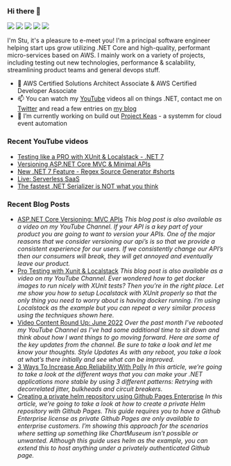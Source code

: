 ### Hi there 👋

[![](https://img.shields.io/badge/-@CodeWithStu-%231DA1F2?style=flat-square&logo=twitter&logoColor=ffffff)](https://twitter.com/CodeWithStu)
[![](https://img.shields.io/badge/-CodeWithStu-white?style=flat-square&logo=discord)](https://discord.codewithstu.tv)
[![](https://img.shields.io/badge/-@im5tu-black?style=flat-square&logo=github)](https://bit.ly/im5tu-github)
[![](https://img.shields.io/badge/-CodeWithStu-red?style=flat-square&logo=youtube)](https://bit.ly/im5tu-yt-sub)
[![](https://img.shields.io/badge/-Stuart%20Blackler-blue?style=flat-square&logo=Linkedin&logoColor=white)](https://bit.ly/im5tu-li)

I'm Stu, it's a pleasure to e-meet you! I'm a principal software engineer helping start ups grow utilizing .NET Core and high-quality, performant micro-services based on AWS. I mainly work on a variety of projects, including testing out new technologies, performance & scalability, streamlining product teams and general devops stuff.

- 🌱 AWS Certified Solutions Architect Associate & AWS Certified Developer Associate
- 📫 You can watch my [YouTube](https://bit.ly/im5tu-yt-sub) videos all on things .NET, contact me on [Twitter](https://twitter.com/CodeWithStu) and read a few entries on [my blog](https://bit.ly/im5tu-articles)
- 🔭 I’m currently working on build out [Project Keas](https://github.com/projectkeas) - a systemm for cloud event automation

### Recent YouTube videos
<!--START_SECTION:youtube-->
- [Testing like a PRO with XUnit &amp; Localstack - .NET 7](https:&#x2F;&#x2F;www.youtube.com&#x2F;watch?v&#x3D;Ad7wruPBp3M)
- [Versioning ASP.NET Core MVC &amp; Minimal APIs](https:&#x2F;&#x2F;www.youtube.com&#x2F;watch?v&#x3D;YRJGKyzjFlY)
- [New .NET 7 Feature - Regex Source Generator #shorts](https:&#x2F;&#x2F;www.youtube.com&#x2F;watch?v&#x3D;6x3IYxDtpSo)
- [Live: Serverless SaaS](https:&#x2F;&#x2F;www.youtube.com&#x2F;watch?v&#x3D;cxZ2HllKUg0)
- [The fastest .NET Serializer is NOT what you think](https:&#x2F;&#x2F;www.youtube.com&#x2F;watch?v&#x3D;XMoNYQPi2k8)
<!--END_SECTION:youtube-->
### Recent Blog Posts
<!--START_SECTION:blog-->
- [ASP.NET Core Versioning: MVC APIs](https:&#x2F;&#x2F;im5tu.io&#x2F;article&#x2F;2022&#x2F;09&#x2F;asp.net-core-versioning-mvc-apis&#x2F;) 
*This blog post is also available as a video on my YouTube Channel.
If your API is a key part of your product you are going to want to version your APIs. One of the major reasons that we consider versioning our api’s is so that we provide a consistent experience for our users. If we consistently change our API’s then our consumers will break, they will get annoyed and eventually leave our product.*
- [Pro Testing with Xunit &amp; Localstack](https:&#x2F;&#x2F;im5tu.io&#x2F;article&#x2F;2022&#x2F;09&#x2F;pro-testing-with-xunit-localstack&#x2F;) 
*This blog post is also available as a video on my YouTube Channel.
Ever wondered how to get docker images to run nicely with XUnit tests? Then you’re in the right place. Let me show you how to setup Localstack with XUnit properly so that the only thing you need to worry about is having docker running. I’m using Localstack as the example but you can repeat a very similar process using the techniques shown here.*
- [Video Content Round Up: June 2022](https:&#x2F;&#x2F;im5tu.io&#x2F;article&#x2F;2022&#x2F;06&#x2F;video-content-round-up-june-2022&#x2F;) 
*Over the past month I’ve rebooted my YouTube Channel as I’ve had some additional time to sit down and think about how I want things to go moving forward. Here are some of the key updates from the channel. Be sure to take a look and let me know your thoughts.
Style Updates As with any reboot, you take a look at what’s there initially and see what can be improved.*
- [3 Ways To Increase App Reliability With Polly](https:&#x2F;&#x2F;im5tu.io&#x2F;article&#x2F;2022&#x2F;02&#x2F;3-ways-to-increase-app-reliability-with-polly&#x2F;) 
*In this article, we’re going to take a look at the different ways that you can make your .NET applications more stable by using 3 different patterns: Retrying with decorrelated jitter, bulkheads and circuit breakers.*
- [Creating a private helm repository using Github Pages Enterprise](https:&#x2F;&#x2F;im5tu.io&#x2F;article&#x2F;2022&#x2F;01&#x2F;creating-a-private-helm-repository-using-github-pages-enterprise&#x2F;) 
*In this article, we’re going to take a look at how to create a private Helm repository with Github Pages. This guide requires you to have a Github Enterprise license as private Github Pages are only available to enterprise customers. I’m showing this approach for the scenarios where setting up something like ChartMuseum isn’t possible or unwanted. Although this guide uses helm as the example, you can extend this to host anything under a privately authenticated Github page.*
<!--END_SECTION:blog-->

